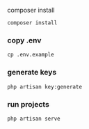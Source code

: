 composer install

```
composer install
```

### copy .env

```
cp .env.example
```

### generate keys

```
php artisan key:generate
```

### run projects

```
php artisan serve
```
